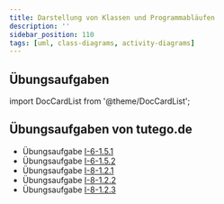 ```yaml
---
title: Darstellung von Klassen und Programmabläufen
description: ''
sidebar_position: 110
tags: [uml, class-diagrams, activity-diagrams]
---
```


## Übungsaufgaben
import DocCardList from '@theme/DocCardList';

<DocCardList />

## Übungsaufgaben von tutego.de
- Übungsaufgabe [I-6-1.5.1](https://tutego.de/javabuch/aufgaben/oop_classes.html#_bildr%C3%B6hre_mit_fernsehger%C3%A4t_verbinden)
- Übungsaufgabe [I-6-1.5.2](https://tutego.de/javabuch/aufgaben/oop_classes.html#_radios_mit_einer_1n_assoziation_auf_das_schiff_aufnehmen)
- Übungsaufgabe [I-8-1.2.1](https://tutego.de/javabuch/aufgaben/interface_enum_sealed_classes_record.html#_aufz%C3%A4hlung_f%C3%BCr_s%C3%BC%C3%9Fwaren)
- Übungsaufgabe [I-8-1.2.2](https://tutego.de/javabuch/aufgaben/interface_enum_sealed_classes_record.html#_zuf%C3%A4llige_s%C3%BC%C3%9Fwaren_liefern)
- Übungsaufgabe [I-8-1.2.3](https://tutego.de/javabuch/aufgaben/interface_enum_sealed_classes_record.html#_s%C3%BC%C3%9Fwaren_mit_suchtfaktor_auszeichnen)
